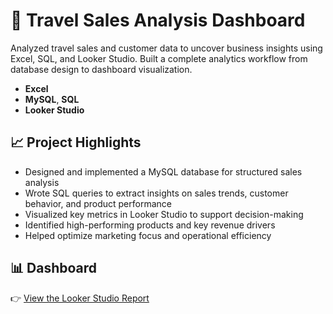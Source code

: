 
# 🧳 Travel Sales Analysis Dashboard

Analyzed travel sales and customer data to uncover business insights using Excel, SQL, and Looker Studio. 
Built a complete analytics workflow from database design to dashboard visualization.

- **Excel**
- **MySQL**, **SQL**
- **Looker Studio**

## 📈 Project Highlights
- Designed and implemented a MySQL database for structured sales analysis
- Wrote SQL queries to extract insights on sales trends, customer behavior, and product performance
- Visualized key metrics in Looker Studio to support decision-making
- Identified high-performing products and key revenue drivers
- Helped optimize marketing focus and operational efficiency

## 📊 Dashboard
👉 [View the Looker Studio Report](https://lookerstudio.google.com/s/kplYQ1fhx30)


